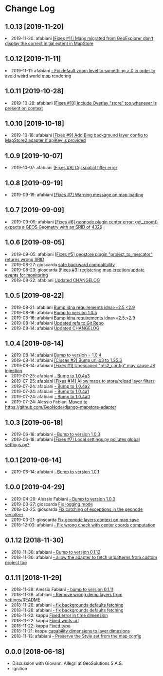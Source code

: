 # Change Log

## 1.0.13 [2019-11-20]

<li> 2019-11-20: afabiani <a href="https://github.com/GeoNode/django-mapstore-adapter/commit/a1e39ab159c563da3caa395e9b3b3d6c4ed52d8e" target="blank"> [Fixes #11] Maps migrated from GeoExplorer don't display the correct initial extent in MapStore</a></li>

## 1.0.12 [2019-11-11]

<li> 2019-11-11: afabiani <a href="https://github.com/GeoNode/django-mapstore-adapter/commit/fcf74de7d63c68e55235119f9b05d73aac5e7191" target="blank"> - Fix default zoom level to something > 0 in order to avoid weird world map rendering</a></li>

## 1.0.11 [2019-10-28]

<li> 2019-10-28: afabiani <a href="https://github.com/GeoNode/django-mapstore-adapter/commit/5c54f9e97c3ee003152aa491c66cf40fc2afed39" target="blank"> [Fixes #10] Include Overlay "store" too whenever is present on context</a></li>

## 1.0.10 [2019-10-18]

<li> 2019-10-18: afabiani <a href="https://github.com/GeoNode/django-mapstore-adapter/commit/676bd047ef2622a441f3e8d4e8df9bded2a33ff3" target="blank"> [Fixes #9] Add Bing background layer config to MapStore2 adapter if apiKey is provided</a></li>

## 1.0.9 [2019-10-07]

<li> 2019-10-07: afabiani <a href="https://github.com/GeoNode/django-mapstore-adapter/commit/522d96150cd072194537116b11f2e90fcbf4e319" target="blank"> [Fixes #8] Cql spatial filter error</a></li>

## 1.0.8 [2019-09-19]

<li> 2019-09-19: afabiani <a href="https://github.com/GeoNode/django-mapstore-adapter/commit/3ffe3dd98f689f43d5a44bf8a7223de73608b131" target="blank"> [Fixes #7] Warning message on map loading</a></li>

## 1.0.7 [2019-09-09]

<li> 2019-09-09: afabiani <a href="https://github.com/GeoNode/django-mapstore-adapter/commit/cf3d57f661d0865cc06c6529d0cdc0267dc2b16e" target="blank"> [Fixes #6] geonode plugin center error: get_zoom() expects a GEOS Geometry with an SRID of 4326</a></li>

## 1.0.6 [2019-09-05]

<li> 2019-09-05: afabiani <a href="https://github.com/GeoNode/django-mapstore-adapter/commit/27c67b7cce30fe4feb4b645b386f220c15858985" target="blank"> [Fixes #5] geostore plugin "project_to_mercator" returns wrong SRID</a></li>
<li> 2019-08-27: gioscarda <a href="https://github.com/GeoNode/django-mapstore-adapter/commit/2ead0bbf8c691a9922a9fb2ee77712f8ee640c30" target="blank"> safe backward compatibility</a></li>
<li> 2019-08-23: gioscarda <a href="https://github.com/GeoNode/django-mapstore-adapter/commit/781ae56712209591f1c5b15be414dc1d4ec41bcc" target="blank"> [Fixes #3] registering map creation/update events for monitoring</a></li>
<li> 2019-08-22: afabiani <a href="https://github.com/GeoNode/django-mapstore-adapter/commit/7b59bb521b69364b6eca83dd622a30943d691427" target="blank"> Updated CHANGELOG</a></li> 

## 1.0.5 [2019-08-22]

<li> 2019-08-21: afabiani <a href="https://github.com/GeoNode/django-mapstore-adapter/commit/6b852ed98a2ac03d395e30e5e28b0e77a6c1ecb1" target="blank"> Bump idna requirements idna>=2.5,<2.9</a></li> 
<li> 2019-08-16: afabiani <a href="https://github.com/GeoNode/django-mapstore-adapter/commit/4b879247bc68fd500504fcdae25dd9295eaec32c" target="blank"> Bump to version 1.0.5</a></li> 
<li> 2019-08-16: afabiani <a href="https://github.com/GeoNode/django-mapstore-adapter/commit/694ab26e5d20c309e392f6a0ce406f18277d8aab" target="blank"> Bump idna requirements idna>=2.5,<2.9</a></li> 
<li> 2019-08-14: afabiani <a href="https://github.com/GeoNode/django-mapstore-adapter/commit/3b0b6b4af0ce722c38d2945fe755ddf248182471" target="blank"> Updated refs to Git Repo</a></li> 
<li> 2019-08-14: afabiani <a href="https://github.com/GeoNode/django-mapstore-adapter/commit/d6148b81bc45c72c9734e2cc73143979a133a0f2" target="blank"> Updated CHANGELOG</a></li> 

## 1.0.4 [2019-08-14]

<li> 2019-08-14: afabiani <a href="https://github.com/GeoNode/django-mapstore-adapter/commit/7d424e0fda71de374ff6a1e4f4818acc0e1d0416" target="blank"> Bump to version = 1.0.4</a></li> 
<li> 2019-08-14: afabiani <a href="https://github.com/GeoNode/django-mapstore-adapter/commit/5cf2df180306835e96820479da5f86bd3c90bc61" target="blank"> [Closes #2] Bump urllib3 to 1.25.3</a></li> 
<li> 2019-08-14: afabiani <a href="https://github.com/GeoNode/django-mapstore-adapter/commit/57e01b55567672961f8c6b7ca3b9dec18cc425b9" target="blank"> [Fixes #1] Unescaped "ms2_config" may cause JS injection</a></li> 
<li> 2019-07-25: afabiani <a href="https://github.com/GeoNode/django-mapstore-adapter/commit/e3e7e0661e0891676b333bf2909be37715706c72" target="blank"> - Bump to 1.0.4a3</a></li> 
<li> 2019-07-25: afabiani <a href="https://github.com/GeoNode/django-mapstore-adapter/commit/76118a7362b8df272405e806e0838494ae392351" target="blank"> [Fixes #14] Allow maps to store/reload layer filters</a></li> 
<li> 2019-07-24: afabiani <a href="https://github.com/GeoNode/django-mapstore-adapter/commit/3b8e2a95b4445a92e62c5573cf74293054ab251e" target="blank"> - Bump to 1.0.4a2</a></li> 
<li> 2019-07-24: afabiani <a href="https://github.com/GeoNode/django-mapstore-adapter/commit/3b93fe3f325442d3ccd83d2ce938cbf1a8a8ff4b" target="blank"> - Bump to 1.0.4a1</a></li> 
<li> 2019-07-24: afabiani <a href="https://github.com/GeoNode/django-mapstore-adapter/commit/fccdd713afb0892372c6c120799949d25e40e590" target="blank"> - Bump to 1.0.4a0</a></li> 
<li> 2019-07-24: Alessio Fabiani <a href="https://github.com/GeoNode/django-mapstore-adapter/commit/1003d897f1fc7d85eacf613769adc2a2d71c277f" target="blank"> Moved to https://github.com/GeoNode/django-mapstore-adapter</a></li> 

## 1.0.3 [2019-06-18]

<li> 2019-06-18: afabiani <a href="https://github.com/GeoNode/django-mapstore-adapter/commit/2395d360ffaba6654104791bafa8ef9caf176f6f" target="blank"> - Bump to version 1.0.3</a></li> 
<li> 2019-06-18: afabiani <a href="https://github.com/GeoNode/django-mapstore-adapter/commit/a7bea6204fc324ee444ace6062528fa23d21199f" target="blank"> [Fixes #7] Local settings.py pollutes global settings.py?</a></li> 

## 1.0.1 [2019-06-14]

<li> 2019-06-14: afabiani <a href="https://github.com/GeoNode/django-mapstore-adapter/commit/ccb6d87de8076bab52331c7b011fda070f655522" target="blank"> - Bump to version 1.0.1</a></li> 

## 1.0.0 [2019-04-29]

<li> 2019-04-29: Alessio Fabiani <a href="https://github.com/GeoNode/django-mapstore-adapter/commit/838bc7cc7e4f5e18984e31c66ea44bdcbf26f942" target="blank">  - Bump to version 1.0.0</a></li> 
<li> 2019-03-27: gioscarda <a href="https://github.com/GeoNode/django-mapstore-adapter/commit/2a558d7654854b038415162341c29e030de7e493" target="blank"> Fix logging mode</a></li> 
<li> 2019-03-25: gioscarda <a href="https://github.com/GeoNode/django-mapstore-adapter/commit/e52adfd6b54a6948de797df232302d5a30009b72" target="blank"> Fix catching of exceptions in the geonode serializer</a></li> 
<li> 2019-03-21: gioscarda <a href="https://github.com/GeoNode/django-mapstore-adapter/commit/f0a310d75372b95455561fac278f190988e00d92" target="blank"> Fix geonode layers context on map save</a></li> 
<li> 2018-12-03: afabiani <a href="https://github.com/GeoNode/django-mapstore-adapter/commit/639a902864ea098026545ec3fd9037b167c00d0b" target="blank">  - Fix wrong check with center coords computation</a></li> 

## 0.1.12 [2018-11-30]

<li> 2018-11-30: afabiani <a href="https://github.com/GeoNode/django-mapstore-adapter/commit/269d2b0fd31c038f14c2b6c99b672c74c3bc22e5" target="blank">  - Bump to version 0.1.12</a></li> 
<li> 2018-11-30: afabiani <a href="https://github.com/GeoNode/django-mapstore-adapter/commit/831eb9fc07aee8458c67e03f4487316553e85651" target="blank">  - allow the adapter to fetch urlpatterns from custom project too</a></li> 

## 0.1.11 [2018-11-29]

<li> 2018-11-29: Alessio Fabiani <a href="https://github.com/GeoNode/django-mapstore-adapter/commit/6099727db00b4bcd4ebcb3839c9482ce4d724a13" target="blank">  - bump to version 0.1.11</a></li> 
<li> 2018-11-29: afabiani <a href="https://github.com/GeoNode/django-mapstore-adapter/commit/d168b2c0209ed738c8e5ac5a5986ed88650a46d6" target="blank"> - Remove wrong demo layers from settings/README</a></li> 
<li> 2018-11-26: afabiani <a href="https://github.com/GeoNode/django-mapstore-adapter/commit/7ca4b22943fd959160b0bf89bab4c1896e895716" target="blank"> - fix backgrounds defaults fetching</a></li> 
<li> 2018-11-26: afabiani <a href="https://github.com/GeoNode/django-mapstore-adapter/commit/feea004ef55d1270f96acb131a6c5c66cd6576f9" target="blank">  - fix backgrounds defaults fetching</a></li> 
<li> 2018-11-22: kappu <a href="https://github.com/GeoNode/django-mapstore-adapter/commit/648cff187a37f31c3e3421c95dc6621fe81dfbab" target="blank"> Fixed error in time dimension</a></li> 
<li> 2018-11-22: kappu <a href="https://github.com/GeoNode/django-mapstore-adapter/commit/2cf1b30d9802514a6aaa7a55e13385182fd8f0b2" target="blank"> Fixed wmts url</a></li> 
<li> 2018-11-22: kappu <a href="https://github.com/GeoNode/django-mapstore-adapter/commit/b8d7e38cf2a971e89f2fcb10da0b51f44e9d2ddb" target="blank"> Fixed typo</a></li> 
<li> 2018-11-21: kappu <a href="https://github.com/GeoNode/django-mapstore-adapter/commit/fc9ad65b2c7191f975797597344cc43010bb74e2" target="blank"> capability dimensions to layer dimesions</a></li> 
<li> 2018-11-13: afabiani <a href="https://github.com/GeoNode/django-mapstore-adapter/commit/8a6a8f50147db4dff1bcf754f217752d6d4f1cef" target="blank">  - Preserve the Style set from the map config</a></li> 

## 0.0.0 [2018-06-18]

* Discussion with Giovanni Allegri at GeoSolutions S.A.S.
* Ignition
